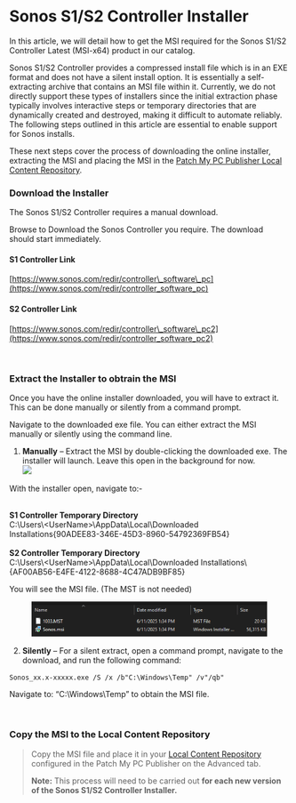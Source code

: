 # Sonos S1/S2 Controller Installer

In this article, we will detail how to get the MSI required for the Sonos S1/S2 Controller Latest (MSI-x64) product in our catalog.

Sonos S1/S2 Controller provides a compressed install file which is in an EXE format and does not have a silent install option. It is essentially a self-extracting archive that contains an MSI file within it. Currently, we do not directly support these types of installers since the initial extraction phase typically involves interactive steps or temporary directories that are dynamically created and destroyed, making it difficult to automate reliably. The following steps outlined in this article are essential to enable support for Sonos installs.

These next steps cover the process of downloading the online installer, extracting the MSI and placing the MSI in the [Patch My PC Publisher Local Content Repository](https://patchmypc.com/local-content-repository-for-licensed-applications-that-require-manual-download).

### Download the Installer <a href="#h-download-the-installer" id="h-download-the-installer"></a>

The Sonos S1/S2 Controller requires a manual download.

Browse to Download the Sonos Controller you require. The download should start immediately.

#### S1 Controller Link <a href="#h-s1-controller-link" id="h-s1-controller-link"></a>

[https://www.sonos.com/redir/controller\_software\_pc](https://www.sonos.com/redir/controller_software_pc)

#### S2 Controller Link <a href="#h-s2-controller-link" id="h-s2-controller-link"></a>

[https://www.sonos.com/redir/controller\_software\_pc2](https://www.sonos.com/redir/controller_software_pc2)

<figure><img src="../../.gitbook/assets/https___patchmypc.com_app_uploads_2025_07_image-11.avif" alt=""><figcaption></figcaption></figure>

### Extract the Installer to obtrain the MSI <a href="#h-extract-the-installer-to-obtrain-the-msi" id="h-extract-the-installer-to-obtrain-the-msi"></a>

Once you have the online installer downloaded, you will have to extract it. This can be done manually or silently from a command prompt.

Navigate to the downloaded exe file. You can either extract the MSI manually or silently using the command line.

1. **Manually** – Extract the MSI by double-clicking the downloaded exe. The installer will launch. Leave this open in the background for now.\
   ![](../../.gitbook/assets/https___patchmypc.com_app_uploads_2025_07_image-13.avif)

With the installer open, navigate to:-

\
**S1 Controller Temporary Directory**\
C:\Users\\\<UserName>\AppData\Local\Downloaded Installations{90ADEE83-346E-45D3-8960-54792369FB54}\
\
**S2 Controller Temporary Directory**\
C:\Users\\\<UserName>\AppData\Local\Downloaded Installations\\{AF00AB56-E4FE-4122-8688-4C47ADB9BF85}

You will see the MSI file. (The MST is not needed)

<figure><img src="../../.gitbook/assets/https___patchmypc.com_app_uploads_2025_07_image-12.png" alt=""><figcaption></figcaption></figure>

2. **Silently** – For a silent extract, open a command prompt, navigate to the download, and run the following command:

```
Sonos_xx.x-xxxxx.exe /S /x /b"C:\Windows\Temp" /v"/qb"
```

Navigate to: “C:\Windows\Temp” to obtain the MSI file.

<figure><img src="../../.gitbook/assets/https___patchmypc.com_app_uploads_2025_07_image-13-1.avif" alt=""><figcaption></figcaption></figure>

### Copy the MSI to the Local Content Repository <a href="#h-copy-the-msi-to-the-local-content-repository" id="h-copy-the-msi-to-the-local-content-repository"></a>

> Copy the MSI file and place it in your [Local Content Repository](https://patchmypc.com/local-content-repository-for-licensed-applications-that-require-manual-download) configured in the Patch My PC Publisher on the Advanced tab.
>
> **Note:** This process will need to be carried out **for each new version of the Sonos S1/S2 Controller Installer.**
